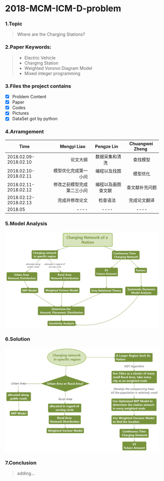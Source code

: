 # 2018-MCM-ICM-D-problem
### 1.Topic
> Where are the Charging Stations?  
### 2.Paper Keywords:
> * Electric Vehicle
> * Charging Station
> * Weighted Voronoi Diagram Model
> * Mixed integer programming
### 3.Files the project contains
- [x]  Problem Content
- [x]  Paper
- [x]  Codes
- [x]  Pictures
- [x]  DataSet got by python
### 4.Arramgement

| Time        | Mengyi Liao   |  Pengze Lin  |  Chuangwei Zheng  |
| --------   | -----:  | :----:  | :----:  |
| 2018.02.09-2018.02.10     | 论文大纲 |    数据采集和清洗    |  查找模型  |
| 2018.02.10-2018.02.11     | 模型优化完成第一小问 |    编程以及找图    |  模型优化  |
| 2018.02.11-2018.02.12     | 修改之前模型完成第二三小问 |    编程以及画图查文献    |  查文献补充问题  |
| 2018.02.12-2018.02.13     | 完成并修改论文 |    检查语法    |  完成论文翻译  |
| 2018.05     | ---- |    ----    |  ----  |
### 5.Model Analysis
![model 01](https://github.com/leongdut/2018-MCM-ICM-D-problem/blob/master/Pictures/analysis.png)
### 6.Solution
![model 02](https://github.com/leongdut/2018-MCM-ICM-D-problem/blob/master/Pictures/method.png)
### 7.Conclusion
> adding...

